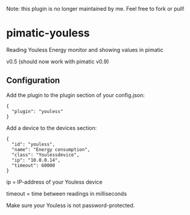 Note: this plugin is no longer maintained by me. Feel free to fork or pull!

pimatic-youless
===============

Reading Youless Energy monitor and showing values in pimatic

v0.5 (should now work with pimatic v0.9)


Configuration
-------------
Add the plugin to the plugin section of your config.json:

    {
      "plugin": "youless"
    }

Add a device to the devices section:

    {
      "id": "youless",
      "name": "Energy consumption",
      "class": "Youlessdevice",
      "ip": "10.0.0.14",
      "timeout": 60000
    }

ip = IP-address of your Youless device

timeout = time between readings in milliseconds

Make sure your Youless is not password-protected.
